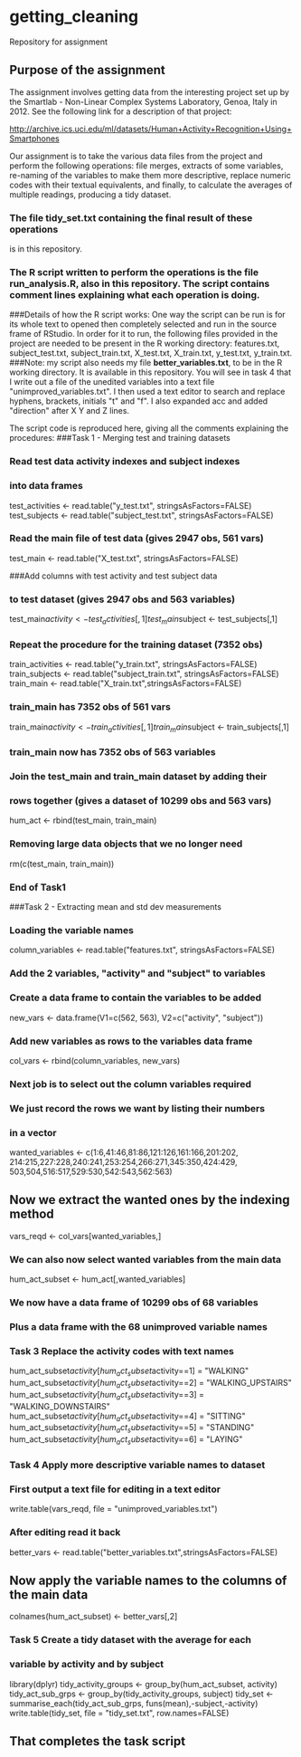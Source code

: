 # getting_cleaning
Repository for assignment

## Purpose of the assignment

The assignment involves getting data from the interesting project set up by the Smartlab - Non-Linear Complex Systems Laboratory, Genoa, Italy in 2012. See the following link for a description of that project:

http://archive.ics.uci.edu/ml/datasets/Human+Activity+Recognition+Using+Smartphones

Our assignment is to take the various data files from the project and perform the following operations: file merges, extracts of some variables, re-naming of the variables to make them more descriptive, replace numeric codes with their textual equivalents, and finally, to calculate the averages of multiple readings, producing a tidy dataset.

### The file **tidy_set.txt** containing the final result of these operations
 is in this repository.
 
 ### The R script written to perform the operations is the file **run_analysis.R**, also in this repository. The script contains comment lines explaining what each operation is doing.
 
 ###Details of how the R script works:
 One way the script can be run is for its whole text to opened then completely selected and run in the source frame of RStudio. In order for it to run, the following files provided in the project are needed to be present in the R working directory:
 features.txt, subject_test.txt, subject_train.txt, X_test.txt, X_train.txt, y_test.txt, y_train.txt.
 ###Note: my script also needs my file **better_variables.txt**,
 to be in the R working directory. It is available in this repository. You will see in task 4 that I write out a file of the unedited variables into a text file "unimproved_variables.txt". I then used a text editor to search and replace hyphens, brackets, initials "t" and "f". I also expanded acc and added "direction" after X Y and Z lines.
 
 
 The script code is reproduced here, giving all the comments explaining the procedures:
###Task 1 - Merging test and training datasets
### Read test data activity indexes and subject indexes
### into data frames
test_activities <- read.table("y_test.txt", stringsAsFactors=FALSE)
test_subjects <- read.table("subject_test.txt", stringsAsFactors=FALSE)

### Read the main file of test data (gives 2947 obs, 561 vars)
test_main <- read.table("X_test.txt", stringsAsFactors=FALSE)

###Add columns with test activity and test subject data
### to test dataset (gives 2947 obs and 563 variables)
test_main$activity <- test_activities[,1]
test_main$subject <- test_subjects[,1]

### Repeat the procedure for the training dataset (7352 obs)
train_activities <- read.table("y_train.txt", stringsAsFactors=FALSE)
train_subjects <- read.table("subject_train.txt", stringsAsFactors=FALSE)
train_main <- read.table("X_train.txt",stringsAsFactors=FALSE)
### train_main has 7352 obs of 561 vars
train_main$activity <- train_activities[,1]
train_main$subject <- train_subjects[,1]
### train_main now has 7352 obs of 563 variables

### Join the test_main and train_main dataset by adding their 
### rows together (gives a dataset of 10299 obs and 563 vars)
hum_act <- rbind(test_main, train_main)

### Removing large data objects that we no longer need
rm(c(test_main, train_main))
### End of Task1

###Task 2 - Extracting mean and std dev measurements
### Loading the variable names
column_variables <- read.table("features.txt", stringsAsFactors=FALSE)

### Add the 2 variables, "activity" and "subject" to variables
### Create a data frame to contain the variables to be added
new_vars <- data.frame(V1=c(562, 563), V2=c("activity", "subject"))
### Add new variables as rows to the variables data frame
col_vars <- rbind(column_variables, new_vars)

### Next job is to select out the column variables required
### We just record the rows we want by listing their numbers
### in a vector
wanted_variables <- c(1:6,41:46,81:86,121:126,161:166,201:202,
214:215,227:228,240:241,253:254,266:271,345:350,424:429,
503,504,516:517,529:530,542:543,562:563)
## Now we extract the wanted ones by the indexing method
vars_reqd <- col_vars[wanted_variables,]
### We can also now select wanted variables from the main data
hum_act_subset <- hum_act[,wanted_variables]
### We now have a data frame of 10299 obs of 68 variables
### Plus a data frame with the 68 unimproved variable names

### Task 3 Replace the activity codes with text names
hum_act_subset$activity[hum_act_subset$activity==1] = "WALKING"
hum_act_subset$activity[hum_act_subset$activity==2] = "WALKING_UPSTAIRS"
hum_act_subset$activity[hum_act_subset$activity==3] = "WALKING_DOWNSTAIRS"
hum_act_subset$activity[hum_act_subset$activity==4] = "SITTING"
hum_act_subset$activity[hum_act_subset$activity==5] = "STANDING"
hum_act_subset$activity[hum_act_subset$activity==6] = "LAYING"

### Task 4 Apply more descriptive variable names to dataset
### First output a text file for editing in a text editor
write.table(vars_reqd, file = "unimproved_variables.txt")
### After editing read it back
better_vars <- read.table("better_variables.txt",stringsAsFactors=FALSE)
## Now apply the variable names to the columns of the main data
colnames(hum_act_subset) <- better_vars[,2]

### Task 5 Create a tidy dataset with the average for each
### variable by activity and by subject
library(dplyr)
tidy_activity_groups <- group_by(hum_act_subset, activity)
tidy_act_sub_grps <- group_by(tidy_activity_groups, subject)
tidy_set <- summarise_each(tidy_act_sub_grps, funs(mean),-subject,-activity)
write.table(tidy_set, file = "tidy_set.txt", row.names=FALSE)
## That completes the task script 
 